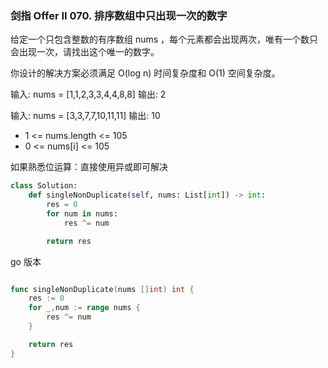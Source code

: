 ### 剑指 Offer II 070. 排序数组中只出现一次的数字

给定一个只包含整数的有序数组 nums ，每个元素都会出现两次，唯有一个数只会出现一次，请找出这个唯一的数字。

你设计的解决方案必须满足 O(log n) 时间复杂度和 O(1) 空间复杂度。

输入: nums = [1,1,2,3,3,4,4,8,8]
输出: 2

输入: nums = [3,3,7,7,10,11,11]
输出: 10

- 1 <= nums.length <= 105
- 0 <= nums[i] <= 105

如果熟悉位运算：直接使用异或即可解决

```python
class Solution:
    def singleNonDuplicate(self, nums: List[int]) -> int:
        res = 0
        for num in nums:
            res ^= num

        return res

```

go 版本

```go

func singleNonDuplicate(nums []int) int {
    res := 0
    for _,num := range nums {
        res ^= num
    }

    return res
}

```
